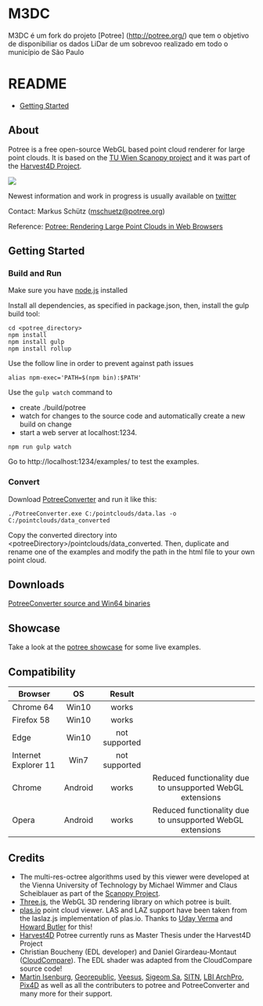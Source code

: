 # M3DC

M3DC é um fork do projeto [Potree] (http://potree.org/) que tem o objetivo de disponibiliar os dados LiDar de um sobrevoo realizado em todo o município de São Paulo

# README

* [Getting Started](./docs/getting_started.md)

## About

Potree is a free open-source WebGL based point cloud renderer for large point clouds.
It is based on the [TU Wien Scanopy project](https://www.cg.tuwien.ac.at/research/projects/Scanopy/)
and it was part of the [Harvest4D Project](https://harvest4d.org/).


<a href="http://potree.org/wp/demo/" target="_blank"> ![](./docs/images/potree_screens.png) </a>

Newest information and work in progress is usually available on [twitter](https://twitter.com/m_schuetz)

Contact: Markus Schütz (mschuetz@potree.org)

Reference: [Potree: Rendering Large Point Clouds in Web Browsers](https://www.cg.tuwien.ac.at/research/publications/2016/SCHUETZ-2016-POT/SCHUETZ-2016-POT-thesis.pdf)

## Getting Started

### Build and Run

Make sure you have [node.js](http://nodejs.org/) installed

Install all dependencies, as specified in package.json, 
then, install the gulp build tool:

    cd <potree_directory>
    npm install
    npm install gulp
    npm install rollup

Use the follow line in order to prevent against path issues

	alias npm-exec='PATH=$(npm bin):$PATH'	

Use the ```gulp watch``` command to 

* create ./build/potree 
* watch for changes to the source code and automatically create a new build on change
* start a web server at localhost:1234. 

```
npm run gulp watch
```

Go to http://localhost:1234/examples/ to test the examples.

### Convert

Download [PotreeConverter](https://github.com/potree/PotreeConverter) and run it like this:

    ./PotreeConverter.exe C:/pointclouds/data.las -o C:/pointclouds/data_converted

Copy the converted directory into &lt;potreeDirectory&gt;/pointclouds/data_converted. Then, duplicate and rename one of the examples and modify the path in the html file to your own point cloud.

## Downloads

[PotreeConverter source and Win64 binaries](https://github.com/potree/PotreeConverter/releases)

## Showcase

Take a look at the [potree showcase](http://potree.org/wp/demo/) for some live examples.

## Compatibility

| Browser              | OS      | Result        |   |
| -------------------- |:-------:|:-------------:|:-:|
| Chrome 64            | Win10   | works         |   |
| Firefox 58           | Win10   | works         |   |
| Edge                 | Win10   | not supported |   |
| Internet Explorer 11 | Win7    | not supported |   |
| Chrome               | Android | works         | Reduced functionality due to unsupported WebGL extensions |
| Opera                | Android | works         | Reduced functionality due to unsupported WebGL extensions |

## Credits

* The multi-res-octree algorithms used by this viewer were developed at the Vienna University of Technology by Michael Wimmer and Claus Scheiblauer as part of the [Scanopy Project](http://www.cg.tuwien.ac.at/research/projects/Scanopy/).
* [Three.js](https://github.com/mrdoob/three.js), the WebGL 3D rendering library on which potree is built.
* [plas.io](http://plas.io/) point cloud viewer. LAS and LAZ support have been taken from the laslaz.js implementation of plas.io. Thanks to [Uday Verma](https://twitter.com/udaykverma) and [Howard Butler](https://twitter.com/howardbutler) for this!
* [Harvest4D](https://harvest4d.org/) Potree currently runs as Master Thesis under the Harvest4D Project
* Christian Boucheny (EDL developer) and Daniel Girardeau-Montaut ([CloudCompare](http://www.danielgm.net/cc/)). The EDL shader was adapted from the CloudCompare source code!
* [Martin Isenburg](http://rapidlasso.com/), [Georepublic](http://georepublic.de/en/),
[Veesus](http://veesus.com/), [Sigeom Sa](http://www.sigeom.ch/), [SITN](http://www.ne.ch/sitn), [LBI ArchPro](http://archpro.lbg.ac.at/),  [Pix4D](http://pix4d.com/) as well as all the contributers to potree and PotreeConverter and many more for their support.

